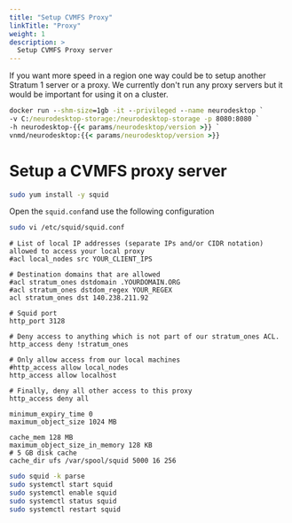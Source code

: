 ```yaml
---
title: "Setup CVMFS Proxy"
linkTitle: "Proxy"
weight: 1
description: >
  Setup CVMFS Proxy server
---
```


If you want more speed in a region one way could be to setup another Stratum 1 server or a proxy. We currently don't run any proxy servers but it would be important for using it on a cluster.

```cmd
docker run --shm-size=1gb -it --privileged --name neurodesktop `
-v C:/neurodesktop-storage:/neurodesktop-storage -p 8080:8080 `
-h neurodesktop-{{< params/neurodesktop/version >}} `
vnmd/neurodesktop:{{< params/neurodesktop/version >}}
```

# Setup a CVMFS proxy server
```bash
sudo yum install -y squid
```

Open the `squid.conf`and use the following configuration
```bash
sudo vi /etc/squid/squid.conf
```

```none
# List of local IP addresses (separate IPs and/or CIDR notation) allowed to access your local proxy
#acl local_nodes src YOUR_CLIENT_IPS

# Destination domains that are allowed
#acl stratum_ones dstdomain .YOURDOMAIN.ORG
#acl stratum_ones dstdom_regex YOUR_REGEX
acl stratum_ones dst 140.238.211.92

# Squid port
http_port 3128

# Deny access to anything which is not part of our stratum_ones ACL.
http_access deny !stratum_ones

# Only allow access from our local machines
#http_access allow local_nodes
http_access allow localhost

# Finally, deny all other access to this proxy
http_access deny all

minimum_expiry_time 0
maximum_object_size 1024 MB

cache_mem 128 MB
maximum_object_size_in_memory 128 KB
# 5 GB disk cache
cache_dir ufs /var/spool/squid 5000 16 256

```

```bash
sudo squid -k parse
sudo systemctl start squid
sudo systemctl enable squid
sudo systemctl status squid
sudo systemctl restart squid
```
